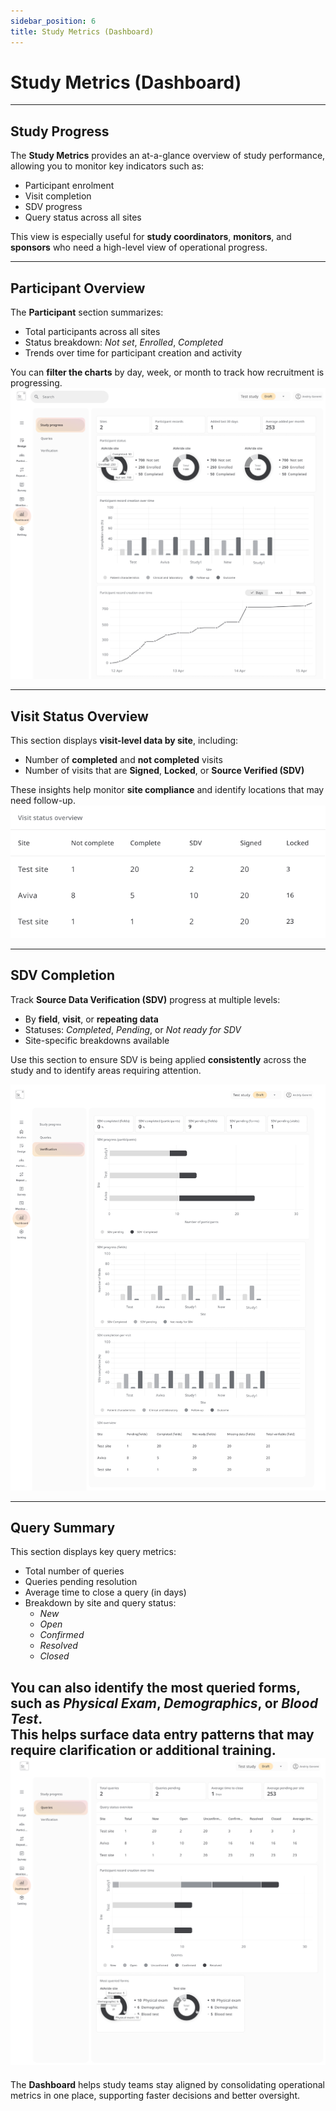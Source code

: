 ```yaml
---
sidebar_position: 6
title: Study Metrics (Dashboard)
---
```


# Study Metrics (Dashboard)

---

## Study Progress

The **Study Metrics** provides an at-a-glance overview of study performance, allowing you to monitor key indicators such as:

- Participant enrolment
- Visit completion
- SDV progress
- Query status across all sites

This view is especially useful for **study coordinators**, **monitors**, and **sponsors** who need a high-level view of operational progress.

---

##  Participant Overview

The **Participant** section summarizes:

- Total participants across all sites
- Status breakdown: *Not set*, *Enrolled*, *Completed*
- Trends over time for participant creation and activity

You can **filter the charts** by day, week, or month to track how recruitment is progressing.
![](..//assets/participant-dashboard.png)

---

##  Visit Status Overview

This section displays **visit-level data by site**, including:

- Number of **completed** and **not completed** visits
- Number of visits that are **Signed**, **Locked**, or **Source Verified (SDV)**

These insights help monitor **site compliance** and identify locations that may need follow-up.
![](../assets/visit-status.png)

---

##  SDV Completion

Track **Source Data Verification (SDV)** progress at multiple levels:

- By **field**, **visit**, or **repeating data**
- Statuses: *Completed*, *Pending*, or *Not ready for SDV*
- Site-specific breakdowns available

Use this section to ensure SDV is being applied **consistently** across the study and to identify areas requiring attention.

![](../assets/sdv-dashboard.png)

---

## Query Summary

This section displays key query metrics:

- Total number of queries
- Queries pending resolution
- Average time to close a query (in days)
- Breakdown by site and query status:
  - *New*
  - *Open*
  - *Confirmed*
  - *Resolved*
  - *Closed*

You can also identify the **most queried forms**, such as *Physical Exam*, *Demographics*, or *Blood Test*.  
This helps surface data entry patterns that may require clarification or additional training.
![](../assets/QuerySummary.png)
---

The **Dashboard** helps study teams stay aligned by consolidating operational metrics in one place, supporting faster decisions and better oversight.
